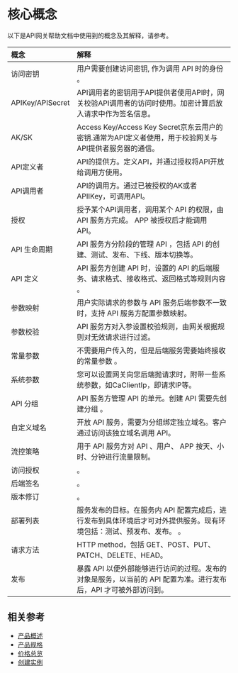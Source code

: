 # 核心概念
以下是API网关帮助文档中使用到的概念及其解释，请参考。

| 概念 | 解释 |
| :- | :- |
|  访问密钥  |  用户需要创建访问密钥, 作为调用 API 时的身份 。 |	
| APIKey/APISecret | API调用者的密钥用于API提供者使用API时，网关校验API调用者的访问时使用。加密计算后放入请求中作为签名信息。 |
| AK/SK | Access Key/Access Key Secret京东云用户的密钥.通常为API定义者使用，用于校验网关与API提供者服务器的通信。|
| API定义者 | API的提供方。定义API，并通过授权将API开放给调用方使用。 |
| API调用者 | API的调用方。通过已被授权的AK或者APIIKey，可调用API。 |
|  授权  |  授予某个API调用者，调用某个 API 的权限，由 API 服务方完成。 APP 被授权后才能调用 API。  |
|  API 生命周期  |   API 服务方分阶段的管理 API ，包括 API 的创建、测试、发布、下线、版本切换等。 |
|  API 定义  |  API 服务方创建 API 时，设置的 API 的后端服务、请求格式、接收格式、返回格式等规则内容 。 |
|  参数映射  |   用户实际请求的参数与 API 服务后端参数不一致时，支持 API 服务方配置参数映射。 |
|  参数校验  |  API 服务方对入参设置校验规则，由网关根据规则对无效请求进行过滤。 |
|  常量参数  |  不需要用户传入的，但是后端服务需要始终接收的常量参数 。 |
|   系统参数 |   您可以设置网关向您后端抛请求时，附带一些系统参数，如CaClientIp，即请求IP等。 |
|   API 分组 |  API 服务方管理 API 的单元。创建 API 需要先创建分组 。 |
|  自定义域名  |  开放 API 服务，需要为分组绑定独立域名。客户通过访问该独立域名调用 API。 |
|  流控策略  | 用于 API 服务方对 API 、用户、 APP 按天、小时、分钟进行流量限制。|
| 访问授权 |   。 |
| 后端签名   |   。 |
| 版本修订   |   。 |
| 部署列表   |  服务发布的目标。在服务内 API 配置完成后，进行发布到具体环境后才可对外提供服务。现有环境包括：测试、预发布、发布。 。 |
| 请求方法   |  HTTP method，包括 GET、POST、PUT、PATCH、DELETE、HEAD。 |
| 发布   |   暴露 API 以便外部能够进行访问的过程。发布的对象是服务，以当前的 API 配置为准。进行发布后，API 才可被外部访问到。|



## 相关参考

- [产品概述](../Introduction/Overview.md)
- [产品规格](../Introduction/Specification.md)
- [价格总览](../Pricing/Price-Overview.md)
- [创建实例](../Getting-Started/Create-Instance.md)

